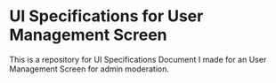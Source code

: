 # UI Specifications for User Management Screen

This is a repository for UI Specifications Document I made for an User Management Screen for admin moderation.
